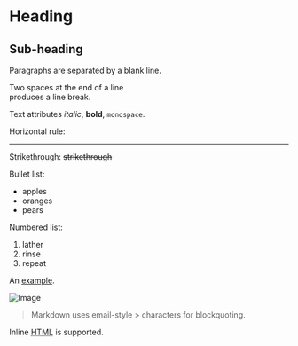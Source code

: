 # Heading

## Sub-heading

Paragraphs are separated
by a blank line.

Two spaces at the end of a line  
produces a line break.

Text attributes _italic_,
**bold**, `monospace`.

Horizontal rule:

---

Strikethrough:
~~strikethrough~~

Bullet list:

- apples
- oranges
- pears

Numbered list:

1. lather
2. rinse
3. repeat

An [example](http://example.com).

![Image](Icon-pictures.png "icon")

> Markdown uses email-style > characters for blockquoting.

Inline <abbr title="Hypertext Markup Language">HTML</abbr> is supported.
